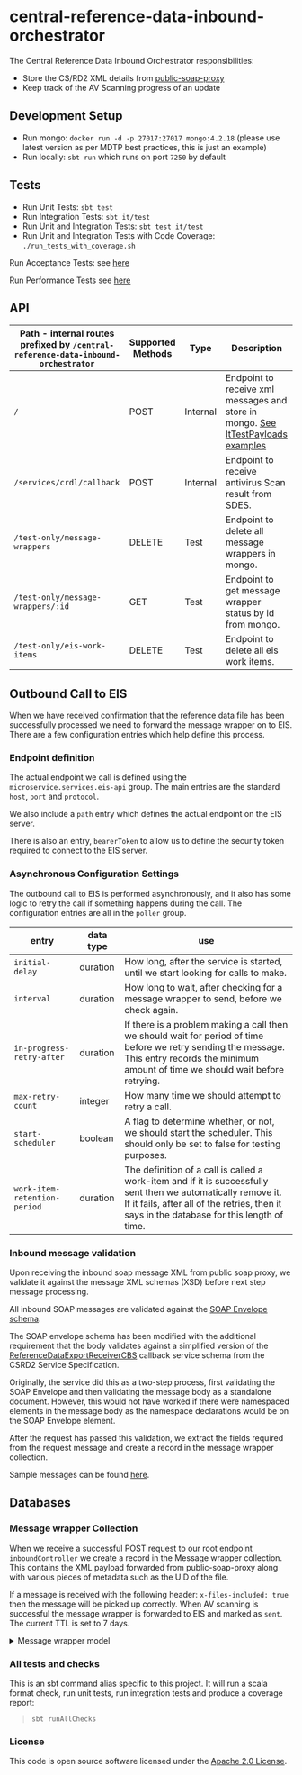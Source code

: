 
# central-reference-data-inbound-orchestrator

The Central Reference Data Inbound Orchestrator responsibilities:
- Store the CS/RD2 XML details from [public-soap-proxy](https://github.com/hmrc/aws-ami-public-soap-proxy)
- Keep track of the AV Scanning progress of an update

## Development Setup
- Run mongo: `docker run -d -p 27017:27017 mongo:4.2.18` (please use latest version as per MDTP best practices, this is just an example)
- Run locally: `sbt run` which runs on port `7250` by default

## Tests
- Run Unit Tests: `sbt test`
- Run Integration Tests: `sbt it/test`
- Run Unit and Integration Tests: `sbt test it/test`
- Run Unit and Integration Tests with Code Coverage: `./run_tests_with_coverage.sh`

Run Acceptance Tests: see [here](https://github.com/hmrc/central-reference-data-acceptance-tests)

Run Performance Tests see [here](https://github.com/hmrc/central-reference-data-performance-tests)

## API

| Path - internal routes prefixed by `/central-reference-data-inbound-orchestrator` | Supported Methods | Type     | Description                                                                                        |
|-----------------------------------------------------------------------------------|-------------------|----------|----------------------------------------------------------------------------------------------------|
| `/`                                                                               | POST              | Internal | Endpoint to receive xml messages and store in mongo. [See ItTestPayloads examples](it/test/helpers)|
| `/services/crdl/callback`                                                         | POST              | Internal | Endpoint to receive antivirus Scan result from SDES.                                               |
| `/test-only/message-wrappers`                                                     | DELETE            | Test     | Endpoint to delete all message wrappers in mongo.                                                  |
| `/test-only/message-wrappers/:id`                                                 | GET               | Test     | Endpoint to get message wrapper status by id from mongo.                                           |
| `/test-only/eis-work-items`                                                       | DELETE            | Test     | Endpoint to delete all eis work items.                                                             |


## Outbound Call to EIS

When we have received confirmation that the reference data file has been successfully 
processed we need to forward the message wrapper on to EIS. There are a few configuration 
entries which help define this process.

### Endpoint definition

The actual endpoint we call is defined using the `microservice.services.eis-api` group.
The main entries are the standard `host`, `port` and `protocol`. 

We also include a `path` entry which defines the actual endpoint on the EIS server.

There is also an entry, `bearerToken` to allow us to define the security token required
to connect to the EIS server.

### Asynchronous Configuration Settings

The outbound call to EIS is performed asynchronously, and it also has some logic to retry
the call if something happens during the call. The configuration entries are all in the
`poller` group.

| entry                        | data type | use                                                                                                                                                                                                         |
|------------------------------|-----------|-------------------------------------------------------------------------------------------------------------------------------------------------------------------------------------------------------------|
| `initial-delay`              | duration  | How long, after the service is started, until we start looking for calls to make.                                                                                                                           |
| `interval`                   | duration  | How long to wait, after checking for a message wrapper to send, before we check again.                                                                                                                      |
| `in-progress-retry-after`    | duration  | If there is a problem making a call then we should wait for period of time before we retry sending the message. This entry records the minimum amount of time we should wait before retrying.               |
| `max-retry-count`            | integer   | How many time we should attempt to retry a call.                                                                                                                                                            |
| `start-scheduler`            | boolean   | A flag to determine whether, or not, we should start the scheduler. This should only be set to false for testing purposes.                                                                                  |
| `work-item-retention-period` | duration  | The definition of a call is called a work-item and if it is successfully sent then we automatically remove it. If it fails, after all of the retries, then it says in the database for this length of time. |

### Inbound message validation

Upon receiving the inbound soap message XML from public soap proxy, we validate it against the message XML schemas (XSD) before next step message processing.

All inbound SOAP messages are validated against the [SOAP Envelope schema](conf/schemas/soap-envelope.xsd).

The SOAP envelope schema has been modified with the additional requirement that the body validates against a simplified version of the [ReferenceDataExportReceiverCBS](conf/schemas/request-message.xsd) callback service schema from the CSRD2 Service Specification.

Originally, the service did this as a two-step process, first validating the SOAP Envelope and then validating the message body as a standalone document. However, this would not have worked if there were namespaced elements in the message body as the namespace declarations would be on the SOAP Envelope element.

After the request has passed this validation, we extract the fields required from the request message and create a record in the message wrapper collection.

Sample messages can be found [here](it/test/helpers/InboundSoapMessage.scala).

## Databases
### Message wrapper Collection
When we receive a successful POST request to our root endpoint `inboundController` we create a record in the Message wrapper collection. This contains the XML payload forwarded from public-soap-proxy along with various pieces of metadata such as the UID of the file.

If a message is received with the following header: `x-files-included: true` then the message will be picked up correctly. When AV scanning is successful the message wrapper is forwarded to EIS and marked as `sent`. The current TTL is set to 7 days.

<Details>
<Summary>Message wrapper model</Summary>

```
{
  "_id": {
    "$oid": "66b498dc895f3155fc1b2b83"
  },
  "payload": "<MainMessage>
      <Body>
        <TaskIdentifier>780912</TaskIdentifier>
        <AttributeName>ReferenceData</AttributeName>
      	<MessageType>gZip</MessageType>
      	<IncludedBinaryObject>c04a1612-705d-4373-8840-9d137b14b30a</IncludedBinaryObject>
      	<MessageSender>CS/RD2</MessageSender>
      </Body>
    </MainMessage>",
  "lastUpdated": {
    "$date": "2024-08-08T10:07:24.435Z"
  },
  "receivedTimestamp": {
    "$date": "2024-08-08T10:07:24.435Z"
  },
  "status": "Received",
  "uid": "c04a1612-705d-4373-8840-9d137b14b30a"
}
```
</Details>

### All tests and checks
This is an sbt command alias specific to this project. It will run a scala format
check, run unit tests, run integration tests and produce a coverage report:
> `sbt runAllChecks`

### License

This code is open source software licensed under the [Apache 2.0 License]("http://www.apache.org/licenses/LICENSE-2.0.html").
